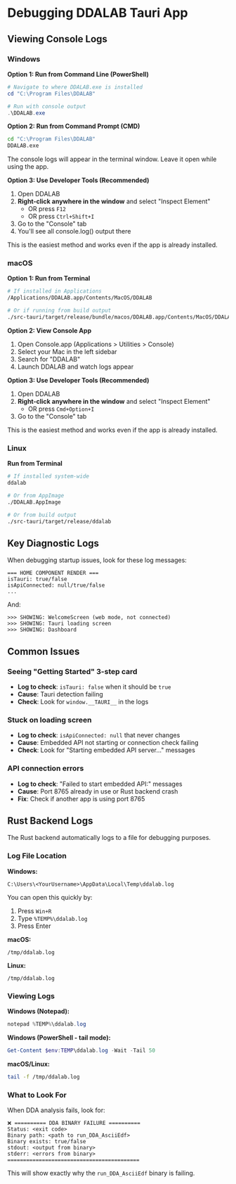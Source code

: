 # Debugging DDALAB Tauri App

## Viewing Console Logs

### Windows

**Option 1: Run from Command Line (PowerShell)**
```powershell
# Navigate to where DDALAB.exe is installed
cd "C:\Program Files\DDALAB"

# Run with console output
.\DDALAB.exe
```

**Option 2: Run from Command Prompt (CMD)**
```cmd
cd "C:\Program Files\DDALAB"
DDALAB.exe
```

The console logs will appear in the terminal window. Leave it open while using the app.

**Option 3: Use Developer Tools (Recommended)**
1. Open DDALAB
2. **Right-click anywhere in the window** and select "Inspect Element"
   - OR press `F12`
   - OR press `Ctrl+Shift+I`
3. Go to the "Console" tab
4. You'll see all console.log() output there

This is the easiest method and works even if the app is already installed.

### macOS

**Option 1: Run from Terminal**
```bash
# If installed in Applications
/Applications/DDALAB.app/Contents/MacOS/DDALAB

# Or if running from build output
./src-tauri/target/release/bundle/macos/DDALAB.app/Contents/MacOS/DDALAB
```

**Option 2: View Console App**
1. Open Console.app (Applications > Utilities > Console)
2. Select your Mac in the left sidebar
3. Search for "DDALAB"
4. Launch DDALAB and watch logs appear

**Option 3: Use Developer Tools (Recommended)**
1. Open DDALAB
2. **Right-click anywhere in the window** and select "Inspect Element"
   - OR press `Cmd+Option+I`
3. Go to the "Console" tab

This is the easiest method and works even if the app is already installed.

### Linux

**Run from Terminal**
```bash
# If installed system-wide
ddalab

# Or from AppImage
./DDALAB.AppImage

# Or from build output
./src-tauri/target/release/ddalab
```

## Key Diagnostic Logs

When debugging startup issues, look for these log messages:

```
=== HOME COMPONENT RENDER ===
isTauri: true/false
isApiConnected: null/true/false
...
```

And:

```
>>> SHOWING: WelcomeScreen (web mode, not connected)
>>> SHOWING: Tauri loading screen
>>> SHOWING: Dashboard
```

## Common Issues

### Seeing "Getting Started" 3-step card
- **Log to check**: `isTauri: false` when it should be `true`
- **Cause**: Tauri detection failing
- **Check**: Look for `window.__TAURI__` in the logs

### Stuck on loading screen
- **Log to check**: `isApiConnected: null` that never changes
- **Cause**: Embedded API not starting or connection check failing
- **Check**: Look for "Starting embedded API server..." messages

### API connection errors
- **Log to check**: "Failed to start embedded API:" messages
- **Cause**: Port 8765 already in use or Rust backend crash
- **Fix**: Check if another app is using port 8765

## Rust Backend Logs

The Rust backend automatically logs to a file for debugging purposes.

### Log File Location

**Windows:**
```
C:\Users\<YourUsername>\AppData\Local\Temp\ddalab.log
```
You can open this quickly by:
1. Press `Win+R`
2. Type `%TEMP%\ddalab.log`
3. Press Enter

**macOS:**
```
/tmp/ddalab.log
```

**Linux:**
```
/tmp/ddalab.log
```

### Viewing Logs

**Windows (Notepad):**
```powershell
notepad %TEMP%\ddalab.log
```

**Windows (PowerShell - tail mode):**
```powershell
Get-Content $env:TEMP\ddalab.log -Wait -Tail 50
```

**macOS/Linux:**
```bash
tail -f /tmp/ddalab.log
```

### What to Look For

When DDA analysis fails, look for:
```
❌ ========== DDA BINARY FAILURE ==========
Status: <exit code>
Binary path: <path to run_DDA_AsciiEdf>
Binary exists: true/false
stdout: <output from binary>
stderr: <errors from binary>
==========================================
```

This will show exactly why the `run_DDA_AsciiEdf` binary is failing.
